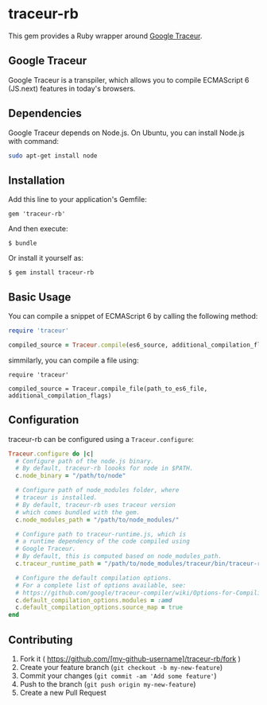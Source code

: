 # traceur-rb

This gem provides a Ruby wrapper around [Google Traceur][gtraceur].

## Google Traceur

Google Traceur is a transpiler, which allows you to compile ECMAScript 6 (JS.next) features in today's browsers.

## Dependencies

Google Traceur depends on Node.js. On Ubuntu, you can install Node.js with command:

```bash
sudo apt-get install node
```

## Installation

Add this line to your application's Gemfile:

    gem 'traceur-rb'

And then execute:

    $ bundle

Or install it yourself as:

    $ gem install traceur-rb

## Basic Usage

You can compile a snippet of ECMAScript 6 by calling the following method:

```ruby
require 'traceur'

compiled_source = Traceur.compile(es6_source, additional_compilation_flags) 
```

simmilarly, you can compile a file using:

```
require 'traceur'

compiled_source = Traceur.compile_file(path_to_es6_file, additional_compilation_flags)
```

## Configuration

traceur-rb can be configured using a `Traceur.configure`:

```ruby
Traceur.configure do |c|
  # Configure path of the node.js binary.
  # By default, traceur-rb loooks for node in $PATH.
  c.node_binary = "/path/to/node"

  # Configure path of node_modules folder, where
  # traceur is installed.
  # By default, traceur-rb uses traceur version
  # which comes bundled with the gem.
  c.node_modules_path = "/path/to/node_modules/"

  # Configure path to traceur-runtime.js, which is
  # a runtime dependency of the code compiled using
  # Google Traceur.
  # By default, this is computed based on node_modules_path.
  c.traceur_runtime_path = "/path/to/node_modules/traceur/bin/traceur-runtime.js"

  # Configure the default compilation options.
  # For a complete list of options available, see:
  # https://github.com/google/traceur-compiler/wiki/Options-for-Compiling
  c.default_compilation_options.modules = :amd
  c.default_compilation_options.source_map = true
end
```

## Contributing

1. Fork it ( https://github.com/[my-github-username]/traceur-rb/fork )
2. Create your feature branch (`git checkout -b my-new-feature`)
3. Commit your changes (`git commit -am 'Add some feature'`)
4. Push to the branch (`git push origin my-new-feature`)
5. Create a new Pull Request

[gtraceur]: https://github.com/google/traceur-compiler
